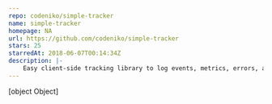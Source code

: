 ```yaml
---
repo: codeniko/simple-tracker
name: simple-tracker
homepage: NA
url: https://github.com/codeniko/simple-tracker
stars: 25
starredAt: 2018-06-07T00:14:34Z
description: |-
    Easy client-side tracking library to log events, metrics, errors, and messages
---
```


[object Object]

